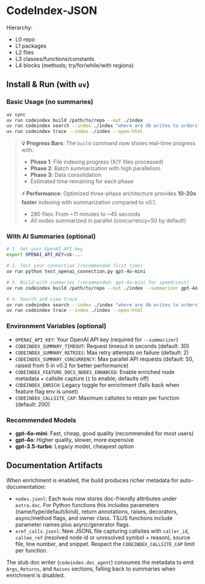 # CodeIndex‑JSON

Hierarchy:
- L0 repo
- L1 packages
- L2 files
- L3 classes/functions/constants
- L4 blocks (methods; try/for/while/with regions)

## Install & Run (with `uv`)

### Basic Usage (no summaries)
```bash
uv sync
uv run codeindex build /path/to/repo --out ./index
uv run codeindex search --index ./index "where are db writes to orders?" --top 10
uv run codeindex trace --index ./index --open-html
```

> **💡 Progress Bars**: The `build` command now shows real-time progress with:
> - **Phase 1**: File indexing progress (X/Y files processed)
> - **Phase 2**: Batch summarization with high parallelism
> - **Phase 3**: Data consolidation
> - Estimated time remaining for each phase
>
> **⚡ Performance**: Optimized three-phase architecture provides **10-20x faster** indexing with summarization compared to v0.1.
> - 280 files: From ~11 minutes to ~45 seconds
> - All nodes summarized in parallel (concurrency=50 by default)

### With AI Summaries (optional)
```bash
# 1. Set your OpenAI API key
export OPENAI_API_KEY=sk-...

# 2. Test your connection (recommended first time)
uv run python test_openai_connection.py gpt-4o-mini

# 3. Build with summaries (recommended: gpt-4o-mini for speed/cost)
uv run codeindex build /path/to/repo --out ./index --summarizer gpt-4o-mini

# 4. Search and view trace
uv run codeindex search --index ./index "where are db writes to orders?" --top 10
uv run codeindex trace --index ./index --open-html
```

### Environment Variables (optional)
- `OPENAI_API_KEY`: Your OpenAI API key (required for `--summarizer`)
- `CODEINDEX_SUMMARY_TIMEOUT`: Request timeout in seconds (default: 30)
- `CODEINDEX_SUMMARY_RETRIES`: Max retry attempts on failure (default: 2)
- `CODEINDEX_SUMMARY_CONCURRENCY`: Max parallel API requests (default: 50, raised from 5 in v0.2 for better performance)
- `CODEINDEX_FEATURE_DOCS_NODES_ENHANCED`: Enable enriched node metadata + callsite capture (`1` to enable; defaults off)
- `CODEINDEX_ENRICH`: Legacy toggle for enrichment (falls back when feature flag env is unset)
- `CODEINDEX_CALLSITE_CAP`: Maximum callsites to retain per function (default: 200)

### Recommended Models
- **gpt-4o-mini**: Fast, cheap, good quality (recommended for most users)
- **gpt-4o**: Higher quality, slower, more expensive
- **gpt-3.5-turbo**: Legacy model, cheapest option

## Documentation Artifacts

When enrichment is enabled, the build produces richer metadata for auto-documentation:

- `nodes.jsonl`: Each `Node` now stores doc-friendly attributes under `extra.doc`. For Python functions this includes parameters (name/type/default/kind), return annotations, raises, decorators, async/method flags, and owner class. TS/JS functions include parameter names plus async/generator flags.
- `xref_calls.jsonl`: New JSONL file capturing callsites with `caller_id`, `callee_ref` (resolved node id or unresolved symbol + reason), source file, line number, and snippet. Respect the `CODEINDEX_CALLSITE_CAP` limit per function.

The stub doc writer (`codeindex.doc_agent`) consumes the metadata to emit `Args`, `Returns`, and `Raises` sections, falling back to summaries when enrichment is disabled.
